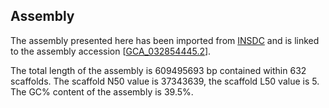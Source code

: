 **Assembly**
--------

The assembly presented here has been imported from [INSDC](http://www.insdc.org) and is linked to the assembly accession [[GCA\_032854445.2](http://www.ebi.ac.uk/ena/data/view/GCA_032854445.2)].

The total length of the assembly is 609495693 bp contained within 632 scaffolds.
The scaffold N50 value is 37343639, the scaffold L50 value is 5.
The GC% content of the assembly is 39.5%.
